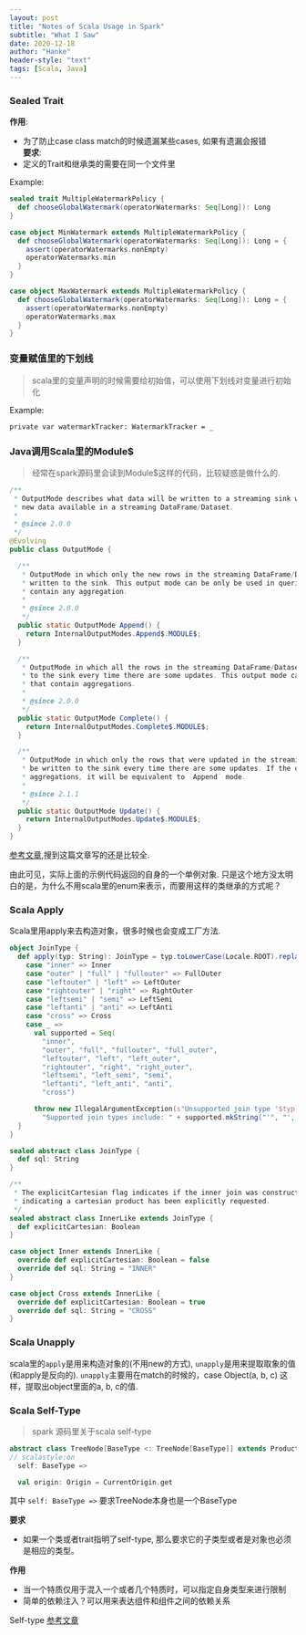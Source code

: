 ```yaml
---
layout: post
title: "Notes of Scala Usage in Spark"
subtitle: "What I Saw"
date: 2020-12-18
author: "Hanke"
header-style: "text"
tags: [Scala, Java]
---
```


### Sealed Trait
**作用**: 
* 为了防止case class match的时候遗漏某些cases, 如果有遗漏会报错  
**要求**:  
* 定义的Trait和继承类的需要在同一个文件里  


Example:
```scala
sealed trait MultipleWatermarkPolicy {
  def chooseGlobalWatermark(operatorWatermarks: Seq[Long]): Long
}

case object MinWatermark extends MultipleWatermarkPolicy {
  def chooseGlobalWatermark(operatorWatermarks: Seq[Long]): Long = {
    assert(operatorWatermarks.nonEmpty)
    operatorWatermarks.min
  }
}

case object MaxWatermark extends MultipleWatermarkPolicy {
  def chooseGlobalWatermark(operatorWatermarks: Seq[Long]): Long = {
    assert(operatorWatermarks.nonEmpty)
    operatorWatermarks.max
  }
}

```


### 变量赋值里的下划线
> scala里的变量声明的时候需要给初始值，可以使用下划线对变量进行初始化  

Example:
```
private var watermarkTracker: WatermarkTracker = _
```


### Java调用Scala里的Module$
> 经常在spark源码里会读到Module$这样的代码，比较疑惑是做什么的.  

```java
/**
 * OutputMode describes what data will be written to a streaming sink when there is
 * new data available in a streaming DataFrame/Dataset.
 *
 * @since 2.0.0
 */
@Evolving
public class OutputMode {

  /**
   * OutputMode in which only the new rows in the streaming DataFrame/Dataset will be
   * written to the sink. This output mode can be only be used in queries that do not
   * contain any aggregation.
   *
   * @since 2.0.0
   */
  public static OutputMode Append() {
    return InternalOutputModes.Append$.MODULE$;
  }

  /**
   * OutputMode in which all the rows in the streaming DataFrame/Dataset will be written
   * to the sink every time there are some updates. This output mode can only be used in queries
   * that contain aggregations.
   *
   * @since 2.0.0
   */
  public static OutputMode Complete() {
    return InternalOutputModes.Complete$.MODULE$;
  }

  /**
   * OutputMode in which only the rows that were updated in the streaming DataFrame/Dataset will
   * be written to the sink every time there are some updates. If the query doesn't contain
   * aggregations, it will be equivalent to `Append` mode.
   *
   * @since 2.1.1
   */
  public static OutputMode Update() {
    return InternalOutputModes.Update$.MODULE$;
  }
}
```
[参考文章](https://blog.csdn.net/zhangjg_blog/article/details/23376465),搜到这篇文章写的还是比较全.

由此可见，实际上面的示例代码返回的自身的一个单例对象. 只是这个地方没太明白的是，为什么不用scala里的enum来表示，而要用这样的类继承的方式呢？

### Scala Apply
Scala里用apply来去构造对象，很多时候也会变成工厂方法.
```scala
object JoinType {
  def apply(typ: String): JoinType = typ.toLowerCase(Locale.ROOT).replace("_", "") match {
    case "inner" => Inner
    case "outer" | "full" | "fullouter" => FullOuter
    case "leftouter" | "left" => LeftOuter
    case "rightouter" | "right" => RightOuter
    case "leftsemi" | "semi" => LeftSemi
    case "leftanti" | "anti" => LeftAnti
    case "cross" => Cross
    case _ =>
      val supported = Seq(
        "inner",
        "outer", "full", "fullouter", "full_outer",
        "leftouter", "left", "left_outer",
        "rightouter", "right", "right_outer",
        "leftsemi", "left_semi", "semi",
        "leftanti", "left_anti", "anti",
        "cross")

      throw new IllegalArgumentException(s"Unsupported join type '$typ'. " +
        "Supported join types include: " + supported.mkString("'", "', '", "'") + ".")
  }
}

sealed abstract class JoinType {
  def sql: String
}

/**
 * The explicitCartesian flag indicates if the inner join was constructed with a CROSS join
 * indicating a cartesian product has been explicitly requested.
 */
sealed abstract class InnerLike extends JoinType {
  def explicitCartesian: Boolean
}

case object Inner extends InnerLike {
  override def explicitCartesian: Boolean = false
  override def sql: String = "INNER"
}

case object Cross extends InnerLike {
  override def explicitCartesian: Boolean = true
  override def sql: String = "CROSS"
}
```

### Scala Unapply
scala里的`apply`是用来构造对象的(不用new的方式), `unapply`是用来提取取象的值(和apply是反向的). `unapply`主要用在match的时候的，case Object(a, b, c) 这样，提取出object里面的a, b, c的值.


### Scala Self-Type
> spark 源码里关于scala self-type  

```scala
abstract class TreeNode[BaseType <: TreeNode[BaseType]] extends Product {
// scalastyle:on
  self: BaseType =>

  val origin: Origin = CurrentOrigin.get
```
其中 `self: BaseType =>` 要求TreeNode本身也是一个BaseType  

**要求**
* 如果一个类或者trait指明了self-type, 那么要求它的子类型或者是对象也必须是相应的类型。  

**作用**
* 当一个特质仅用于混入一个或者几个特质时，可以指定自身类型来进行限制
* 简单的依赖注入？可以用来表达组件和组件之间的依赖关系


Self-type [参考文章](https://www.colabug.com/2016/0317/666838/)





